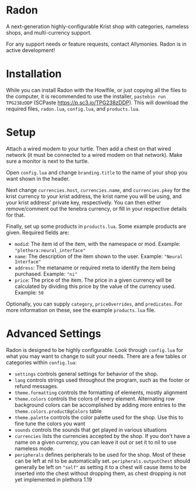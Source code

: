 # Radon

A next-generation highly-configurable Krist shop with categories, nameless shops, and multi-currency support.

For any support needs or feature requests, contact Allymonies. Radon is in active development!

# Installation

While you can install Radon with the Howlfile, or just copying all the files to the computer, it is recommended to use the installer, `pastebin run TPG238zDDP` (SCPaste https://p.sc3.io/TPG238zDDP). This will download the required files, `radon.lua`, `config.lua`, and `products.lua`.

# Setup

Attach a wired modem to your turtle. Then add a chest on that wired network (it must be connected to a wired modem on that network). Make sure a monitor is next to the turtle.

Open `config.lua` and change `branding.title` to the name of your shop you want shown in the header.

Next change `currencies.host`, `currencies.name`, and `currencies.pkey` for the krist currency to your krist address, the krist name you will be using, and your krist address' private key, respectively. You can then either remove/comment out the tenebra currency, or fill in your respective details for that.

Finally, set up some products in `products.lua`. Some example products are given. Required fields are:
- `modid`: The item id of the item, with the namespace or mod. Example: `"plethora:neural_interface"`
- `name`: The description of the item shown to the user. Example: `"Neural Interface"`
- `address`: The metaname or required meta to identify the item being purchased. Example: `"ni"`
- `price`: The price of the item. The price in a given currency will be calculated by dividing this price by the value of the currency used. Example: `50`

Optionally, you can supply `category`, `priceOverrides`, and `predicates`. For more information on these, see the example `products.lua` file.

# Advanced Settings

Radon is designed to be highly configurable. Look through `config.lua` for what you may want to change to suit your needs. There are a few tables or categories within `config.lua`:
- `settings` controls general settings for behavior of the shop.
- `lang` controls strings used throughout the program, such as the footer or refund messages.
- `theme.formatting` controls the formatting of elements, mostly alignment
- `theme.colors` controls the colors of every element. Alternating row background colors can be accomplished by adding more entries to the `theme.colors.productBgColors` table
- `theme.palette` controls the color palette used for the shop. Use this to fine tune the colors you want
- `sounds` controls the sounds that get played in various situations
- `currencies` lists the currencies accepted by the shop. If you don't have a name on a given currency, you can leave it out or set it to nil to use nameless mode.
- `peripherals` defines peripherals to be used for the shop. Most of these can be left at nil to be automatically set. `peripherals.outputChest` should generally be left on `"self"` as setting it to a chest will cause items to be inserted into the chest without dropping them, as chest dropping is not yet implemented in plethora 1.19
